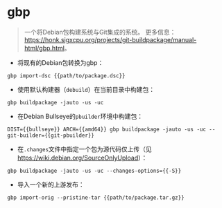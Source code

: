 # gbp

> 一个将Debian包构建系统与Git集成的系统。
> 更多信息：<https://honk.sigxcpu.org/projects/git-buildpackage/manual-html/gbp.html>。

- 将现有的Debian包转换为gbp：

`gbp import-dsc {{path/to/package.dsc}}`

- 使用默认构建器（`debuild`）在当前目录中构建包：

`gbp buildpackage -jauto -us -uc`

- 在Debian Bullseye的`pbuilder`环境中构建包：

`DIST={{bullseye}} ARCH={{amd64}} gbp buildpackage -jauto -us -uc --git-builder={{git-pbuilder}}`

- 在`.changes`文件中指定一个包为源代码仅上传（见<https://wiki.debian.org/SourceOnlyUpload>）：

`gbp buildpackage -jauto -us -uc --changes-options={{-S}}`

- 导入一个新的上游发布：

`gbp import-orig --pristine-tar {{path/to/package.tar.gz}}`